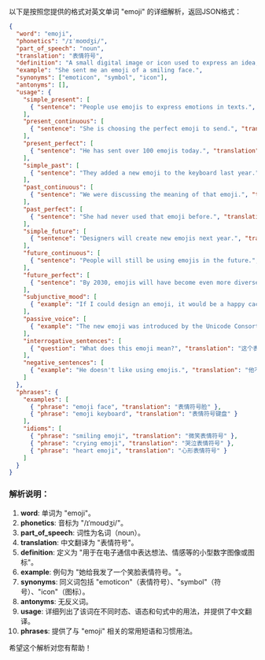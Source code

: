 以下是按照您提供的格式对英文单词 "emoji" 的详细解析，返回JSON格式：

```json
{
  "word": "emoji",
  "phonetics": "/ɪˈmoʊdʒi/",
  "part_of_speech": "noun",
  "translation": "表情符号",
  "definition": "A small digital image or icon used to express an idea, emotion, etc., in electronic communication.",
  "example": "She sent me an emoji of a smiling face.",
  "synonyms": ["emoticon", "symbol", "icon"],
  "antonyms": [],
  "usage": {
    "simple_present": [
      { "sentence": "People use emojis to express emotions in texts.", "translation": "人们在短信中用表情符号表达情感。" }
    ],
    "present_continuous": [
      { "sentence": "She is choosing the perfect emoji to send.", "translation": "她正在选择一个完美的表情符号发送。" }
    ],
    "present_perfect": [
      { "sentence": "He has sent over 100 emojis today.", "translation": "他今天已经发送了超过100个表情符号。" }
    ],
    "simple_past": [
      { "sentence": "They added a new emoji to the keyboard last year.", "translation": "他们去年在键盘上添加了一个新的表情符号。" }
    ],
    "past_continuous": [
      { "sentence": "We were discussing the meaning of that emoji.", "translation": "我们当时在讨论那个表情符号的含义。" }
    ],
    "past_perfect": [
      { "sentence": "She had never used that emoji before.", "translation": "她以前从未使用过那个表情符号。" }
    ],
    "simple_future": [
      { "sentence": "Designers will create new emojis next year.", "translation": "设计师明年将创造新的表情符号。" }
    ],
    "future_continuous": [
      { "sentence": "People will still be using emojis in the future.", "translation": "人们在未来仍会使用表情符号。" }
    ],
    "future_perfect": [
      { "sentence": "By 2030, emojis will have become even more diverse.", "translation": "到2030年，表情符号将变得更加多样。" }
    ],
    "subjunctive_mood": [
      { "example": "If I could design an emoji, it would be a happy cactus.", "translation": "如果我能设计一个表情符号，那会是一个快乐的仙人掌。" }
    ],
    "passive_voice": [
      { "example": "The new emoji was introduced by the Unicode Consortium.", "translation": "这个新的表情符号是由Unicode联盟推出的。" }
    ],
    "interrogative_sentences": [
      { "question": "What does this emoji mean?", "translation": "这个表情符号是什么意思？" }
    ],
    "negative_sentences": [
      { "example": "He doesn't like using emojis.", "translation": "他不喜欢使用表情符号。" }
    ]
  },
  "phrases": {
    "examples": [
      { "phrase": "emoji face", "translation": "表情符号脸" },
      { "phrase": "emoji keyboard", "translation": "表情符号键盘" }
    ],
    "idioms": [
      { "phrase": "smiling emoji", "translation": "微笑表情符号" },
      { "phrase": "crying emoji", "translation": "哭泣表情符号" },
      { "phrase": "heart emoji", "translation": "心形表情符号" }
    ]
  }
}
``` 

### 解析说明：
1. **word**: 单词为 "emoji"。
2. **phonetics**: 音标为 "/ɪˈmoʊdʒi/"。
3. **part_of_speech**: 词性为名词（noun）。
4. **translation**: 中文翻译为 "表情符号"。
5. **definition**: 定义为 "用于在电子通信中表达想法、情感等的小型数字图像或图标"。
6. **example**: 例句为 "她给我发了一个笑脸表情符号。"。
7. **synonyms**: 同义词包括 "emoticon"（表情符号）、"symbol"（符号）、"icon"（图标）。
8. **antonyms**: 无反义词。
9. **usage**: 详细列出了该词在不同时态、语态和句式中的用法，并提供了中文翻译。
10. **phrases**: 提供了与 "emoji" 相关的常用短语和习惯用法。

希望这个解析对您有帮助！ 